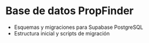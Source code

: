 # Base de datos PropFinder

- Esquemas y migraciones para Supabase PostgreSQL
- Estructura inicial y scripts de migración
